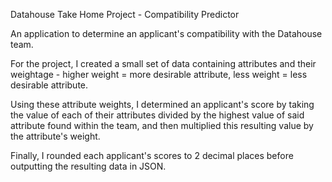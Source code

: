Datahouse Take Home Project - Compatibility Predictor

An application to determine an applicant's compatibility with the Datahouse team.

For the project, I created a small set of data containing attributes and their weightage - higher weight = more desirable attribute, less weight = less desirable attribute.

Using these attribute weights, I determined an applicant's score by taking the value of each of their attributes divided by the highest value of said attribute found within the team,
and then multiplied this resulting value by the attribute's weight.

Finally, I rounded each applicant's scores to 2 decimal places before outputting the resulting data in JSON.

